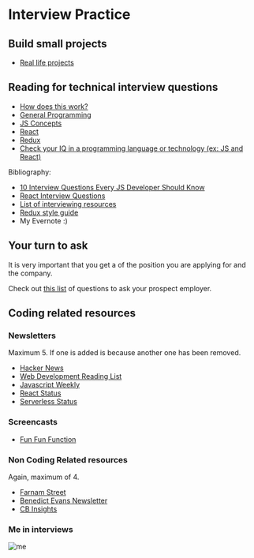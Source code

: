 # Interview Practice

## Build small projects

* [Real life projects](https://real.dev/)

## Reading for technical interview questions

* [How does this work?](how.md)
* [General Programming](general_programming.md)
* [JS Concepts](js_concepts.md)
* [React](react.md)
* [Redux](redux.md)
* [Check your IQ in a programming language or technology (ex: JS and React)](https://www.pluralsight.com/product/pluralsight-iq)

Bibliography:

* [10 Interview Questions Every JS Developer Should Know](https://medium.com/javascript-scene/10-interview-questions-every-javascript-developer-should-know-6fa6bdf5ad95#.y007faw3g)
* [React Interview Questions](https://dev.to/tylermcginnis/react-interview-questions)
* [List of interviewing resources](https://gist.github.com/ronnieftw/7907630469242f0999ea)
* [Redux style guide](https://redux.js.org/style-guide/style-guide/)
* My Evernote :)

## Your turn to ask

It is very important that you get a of the position you are applying for and the company.

Check out [this list](https://github.com/viraptor/reverse-interview) of questions to ask your prospect employer.

## Coding related resources

### Newsletters

Maximum 5. If one is added is because another one has been removed.

* [Hacker News](http://www.hackernewsletter.com/)
* [Web Development Reading List](https://wdrl.info/)
* [Javascript Weekly](http://javascriptweekly.com/)
* [React Status](https://react.statuscode.com/)
* [Serverless Status](https://serverless.email/)

### Screencasts

* [Fun Fun Function](https://www.youtube.com/channel/UCO1cgjhGzsSYb1rsB4bFe4Q)

### Non Coding Related resources

Again, maximum of 4.

* [Farnam Street](https://www.farnamstreetblog.com/newsletter/)
* [Benedict Evans Newsletter](https://www.ben-evans.com/newsletter)
* [CB Insights](https://www.cbinsights.com/newsletter)

### Me in interviews

![me](http://www.smbc-comics.com/comics/20140817.png)
